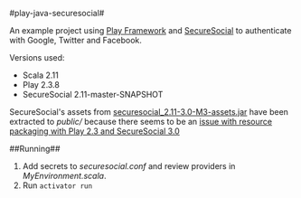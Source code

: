 #play-java-securesocial#

An example project using [Play Framework](https://www.playframework.com/https://www.playframework.com/) and [SecureSocial](http://securesocial.ws) to authenticate with Google, Twitter and Facebook.

Versions used:
* Scala 2.11
* Play 2.3.8
* SecureSocial 2.11-master-SNAPSHOT

SecureSocial's assets from [securesocial_2.11-3.0-M3-assets.jar](http://search.maven.org/remotecontent?filepath=ws/securesocial/securesocial_2.11/3.0-M3/securesocial_2.11-3.0-M3-assets.jar) have been extracted to *public/* because there seems to be an [issue with resource packaging with Play 2.3 and SecureSocial 3.0](https://groups.google.com/d/msg/securesocial/_1umOEL_uNA/aA9uk8tTW0cJ)

##Running##

1. Add secrets to *securesocial.conf* and review providers in *MyEnvironment.scala*.
3. Run ```activator run```


